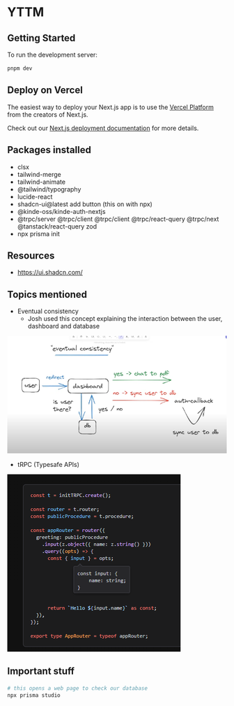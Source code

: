# YTTM

## Getting Started

To run the development server:

```bash
pnpm dev
```

## Deploy on Vercel

The easiest way to deploy your Next.js app is to use the [Vercel Platform](https://vercel.com/new?utm_medium=default-template&filter=next.js&utm_source=create-next-app&utm_campaign=create-next-app-readme) from the creators of Next.js.

Check out our [Next.js deployment documentation](https://nextjs.org/docs/deployment) for more details.

## Packages installed

-   clsx
-   tailwind-merge
-   tailwind-animate
-   @tailwind/typography
-   lucide-react
-   shadcn-ui@latest add button (this on with npx)
-   @kinde-oss/kinde-auth-nextjs
-   @trpc/server @trpc/client @trpc/client @trpc/react-query @trpc/next @tanstack/react-query zod
-   npx prisma init

## Resources

-   https://ui.shadcn.com/

## Topics mentioned

-   Eventual consistency
    -   Josh used this concept explaining the interaction between the user, dashboard and database

![alt text](docs/eventual_consistency.png)

-   tRPC (Typesafe APIs)

![alt text](docs/tRPC.png)

## Important stuff

```bash
# this opens a web page to check our database
npx prisma studio
```
